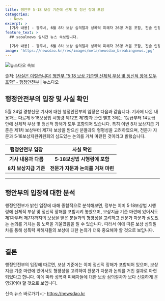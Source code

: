 ```yaml
---
title: 행안부 5·18 보상 기준에 신체 및 정신 장애 포함
categories:
  - News
excerpt: >
  [기사 내용] - 광주시, 6월 8차 보상 심의절차 성폭력 피해자 26명 처음 포함, 진술 인정 받아도 보상…
feature_text: >
  ## seoulnews 실시간 뉴스 속보입니다.

  [기사 내용] - 광주시, 6월 8차 보상 심의절차 성폭력 피해자 26명 처음 포함, 진술 인정 받아도 보상…
image: 'https://newsdao.kr/res/images/meta/newsdao_breakingnews.jpg'
---
```


![뉴스다오 속보](https://newsdao.kr/res/images/meta/newsdao_breakingnews.jpg)

<p>출처: <a href="https://newsdao.kr/3913" rel="dofollow">[사실은 이렇습니다] 행안부 “5·18 보상 기준엔 신체적 부상 및 정신적 장애 모두 포함” - 행정안전부</a> | 뉴스다오</p>

<h2 data-ke-size="size26">행정안전부의 입장 및 사실 확인</h2>
<p data-ke-size="size16">5월 24일 경향신문 기사에 대한 행정안전부의 입장은 다음과 같습니다. 기사에 나온 내용과는 다르게 5·18보상법 시행령 제12조 제1항과 관련 별표 3에는 1등급부터 14등급 안에 신체적 부상 및 정신적 장해가 모두 포함되어 있습니다. 특히 이번 8차 보상지급 기준은 제1차 보상부터 제7차 보상을 받으신 분들과의 형평성을 고려하였으며, 전문가 자문과 5·18보상지원위원회의 심도있는 논의를 거쳐 마련된 것이라고 밝혔습니다.</p>
<table>
	<thead>
		<tr>
			<th>행정안전부 입장</th>
			<th>사실 확인</th>
		</tr>
	<thead>
	<tbody>
		<tr>
			<td style="text-align: center; height: 17px;"><b>기사 내용과 다름</b></td>
			<td style="text-align: center; height: 17px;"><b>5·18보상법 시행령에 포함</b></td>
		</tr>
		<tr>
			<td style="text-align: center; height: 17px;"><b>8차 보상지급 기준</b></td>
			<td style="text-align: center; height: 17px;"><b>전문가 자문과 논의를 거쳐 마련</b></td>
		</tr>
	</tbody>
</table>
<hr>

<h2 data-ke-size="size26">행안부의 입장에 대한 분석</h2>
<p data-ke-size="size16">행정안전부가 밝힌 입장에 대해 종합적으로 분석해보면, 정부는 이미 5·18보상법 시행령에 신체적 부상 및 정신적 장해를 포함시켜 놓았으며, 보상지급 기준 마련에 있어서도 제1차부터 제7차까지의 보상을 받은 분들과의 형평성을 고려하고 전문가 자문과 심도있는 논의를 거치는 등 노력을 기울였음을 알 수 있습니다. 따라서 이에 따른 보상 심의절차를 통해 성폭력 피해자들의 보상에 대한 논의가 더욱 중요해야 할 것으로 보입니다.</p>
<hr>

<h2 data-ke-size="size26">결론</h2>
<p data-ke-size="size16">행정안전부의 입장에 따르면, 보상 기준에는 이미 정신적 장해가 포함되어 있으며, 보상지급 기준 마련에 있어서도 형평성을 고려하여 전문가 자문과 논의를 거친 결과로 마련되었다고 합니다. 이에 따라 성폭력 피해자들에 대한 보상 심의절차가 보다 신중하게 운영되어야 할 것으로 보입니다.</p>
 

신속 뉴스 바로가기 👉 <a href="https://newsdao.kr" rel="dofollow">https://newsdao.kr</a>


